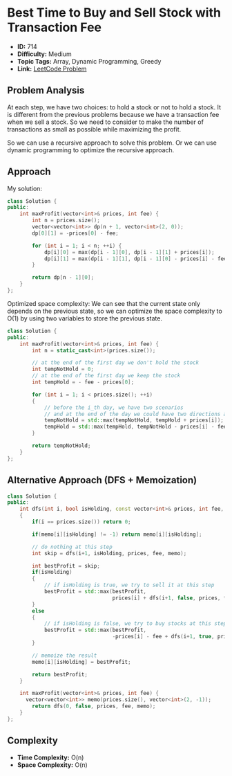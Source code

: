 # Best Time to Buy and Sell Stock with Transaction Fee

- **ID:** 714
- **Difficulty:** Medium
- **Topic Tags:** Array, Dynamic Programming, Greedy
- **Link:** [LeetCode Problem](https://leetcode.com/problems/best-time-to-buy-and-sell-stock-with-transaction-fee/description/)

## Problem Analysis

At each step, we have two choices: to hold a stock or not to hold a stock. It is different from the previous problems because we have a transaction fee when we sell a stock. So we need to consider to make the number of transactions as small as possible while maximizing the profit.

So we can use a recursive approach to solve this problem. Or we can use dynamic programming to optimize the recursive approach.

## Approach

My solution:

```cpp
class Solution {
public:
    int maxProfit(vector<int>& prices, int fee) {
        int n = prices.size();
        vector<vector<int>> dp(n + 1, vector<int>(2, 0));
        dp[0][1] = -prices[0] - fee;

        for (int i = 1; i < n; ++i) {
            dp[i][0] = max(dp[i - 1][0], dp[i - 1][1] + prices[i]);
            dp[i][1] = max(dp[i - 1][1], dp[i - 1][0] - prices[i] - fee);
        }

        return dp[n - 1][0];
    }
};
```

Optimized space complexity:
We can see that the current state only depends on the previous state, so we can optimize the space complexity to O(1) by using two variables to store the previous state.

```cpp
class Solution {
public:
    int maxProfit(vector<int>& prices, int fee) {
        int n = static_cast<int>(prices.size());

        // at the end of the first day we don't hold the stock
        int tempNotHold = 0;
        // at the end of the first day we keep the stock
        int tempHold = - fee - prices[0];

        for (int i = 1; i < prices.size(); ++i)
        {
            // before the i_th day, we have two scenarios
            // and at the end of the day we could have two directions as well
            tempNotHold = std::max(tempNotHold, tempHold + prices[i]);
            tempHold = std::max(tempHold, tempNotHold - prices[i] - fee);
        }

        return tempNotHold;
    }
};
```

## Alternative Approach (DFS + Memoization)

```cpp
class Solution {
public:
    int dfs(int i, bool isHolding, const vector<int>& prices, int fee, vector<vector<int>>& memo)
    {
        if(i == prices.size()) return 0;

        if(memo[i][isHolding] != -1) return memo[i][isHolding];

        // do nothing at this step
        int skip = dfs(i+1, isHolding, prices, fee, memo);

        int bestProfit = skip;
        if(isHolding)
        {
            // if isHolding is true, we try to sell it at this step
            bestProfit = std::max(bestProfit,
                                  prices[i] + dfs(i+1, false, prices, fee, memo));
        }
        else
        {
            // if isHolding is false, we try to buy stocks at this step
            bestProfit = std::max(bestProfit,
                                  -prices[i] - fee + dfs(i+1, true, prices, fee, memo));
        }

        // memoize the result
        memo[i][isHolding] = bestProfit;

        return bestProfit;
    }

    int maxProfit(vector<int>& prices, int fee) {
      vector<vector<int>> memo(prices.size(), vector<int>(2, -1));
        return dfs(0, false, prices, fee, memo);
    }
};
```

## Complexity

- **Time Complexity:** O(n)
- **Space Complexity:** O(n)
